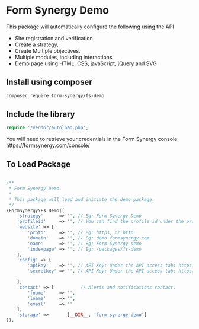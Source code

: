 # Form Synergy Demo

This package will automatically configure the following using the API

* Site registration and verification
* Create a strategy.
* Create Multiple objectives.
* Multiple modules, including interactions
* Demo page using HTML, CSS, javaScript, jQuery and SVG

## Install using composer

``` bash
composer require form-synergy/fs-demo
```

## Include the library

``` php
require '/vendor/autoload.php';
```

You will need to retrieve your credentials in the Form Synergy console: https://formsynergy.com/console/

## To Load Package

``` PHP

/**
 * Form Synergy Demo.
 * 
 * This package will load and initiate the demo package.
 */
\FormSynergy\Fs_Demo([
    'strategy'      => '', // Eg: Form Synergy Demo
    'profileid'     => '', // You can find the profile id under the profile tab: https://formsynergy.com/console/
    'website' => [
        'proto'     => '', // Eg: https, or http
        'domain'    => '', // Eg: demo.formsynergy.com
        'name'      => '', // Eg: Form Synergy demo
        'indexpage' => '', // Eg: /packages/fs-demo
    ],
    'config' => [
        'apikey'    => '', // API Key: Under the API access tab: https://formsynergy.com/console/
        'secretkey' => '', // API Key: Under the API access tab: https://formsynergy.com/console/

    ],
    'contact' => [          // Alerts and notifications contact.
        'fname'     => '', 
        'lname'     => '',
        'email'     => ''
    ],
    'storage' =>       [__DIR__, 'form-synergy-demo'] 
]);
```

